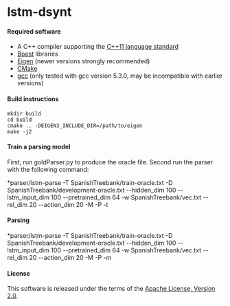 # lstm-dsynt

#### Required software

 * A C++ compiler supporting the [C++11 language standard](https://en.wikipedia.org/wiki/C%2B%2B11)
 * [Boost](http://www.boost.org/) libraries
 * [Eigen](http://eigen.tuxfamily.org) (newer versions strongly recommended)
 * [CMake](http://www.cmake.org/)
 * [gcc](https://gcc.gnu.org/gcc-5/) (only tested with gcc version 5.3.0, may be incompatible with earlier versions)

#### Build instructions

    mkdir build
    cd build
    cmake .. -DEIGEN3_INCLUDE_DIR=/path/to/eigen
    make -j2

#### Train a parsing model


First, run goldParser.py to produce the oracle file. Second run the parser with the following command:

  *parser/lstm-parse -T SpanishTreebank/train-oracle.txt -D SpanishTreebank/development-oracle.txt --hidden_dim 100 --lstm_input_dim 100 --pretrained_dim 64 -w SpanishTreebank/vec.txt --rel_dim 20 --action_dim 20 -M -P -t


#### Parsing

  *parser/lstm-parse -T SpanishTreebank/train-oracle.txt -D SpanishTreebank/development-oracle.txt --hidden_dim 100 --lstm_input_dim 100 --pretrained_dim 64 -w SpanishTreebank/vec.txt --rel_dim 20 --action_dim 20 -M -P -m <parameters-file>


#### License

This software is released under the terms of the [Apache License, Version 2.0](http://www.apache.org/licenses/LICENSE-2.0).
